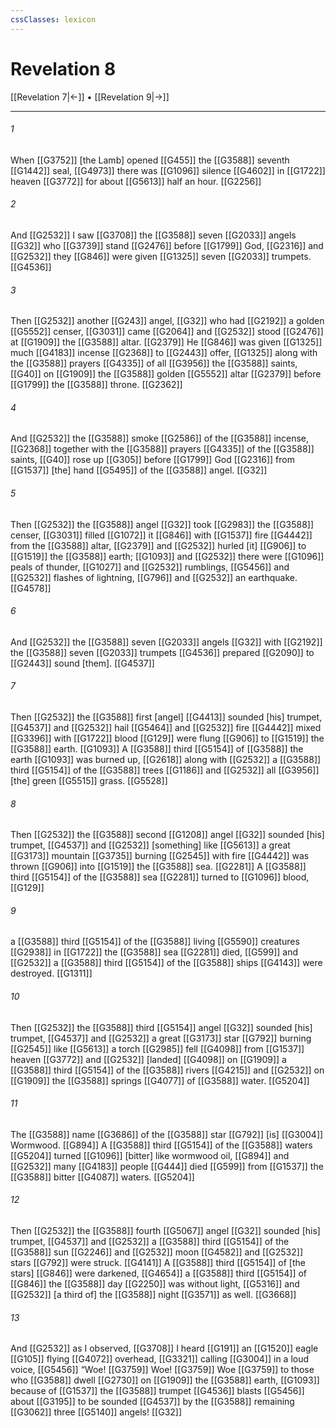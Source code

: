 ```yaml
---
cssClasses: lexicon
---
```


# Revelation 8

[[Revelation 7|←]] • [[Revelation 9|→]]

---

###### 1
When [[G3752]] [the Lamb] opened [[G455]] the [[G3588]] seventh [[G1442]] seal, [[G4973]] there was [[G1096]] silence [[G4602]] in [[G1722]] heaven [[G3772]] for about [[G5613]] half an hour. [[G2256]]

###### 2
And [[G2532]] I saw [[G3708]] the [[G3588]] seven [[G2033]] angels [[G32]] who [[G3739]] stand [[G2476]] before [[G1799]] God, [[G2316]] and [[G2532]] they [[G846]] were given [[G1325]] seven [[G2033]] trumpets. [[G4536]]

###### 3
Then [[G2532]] another [[G243]] angel, [[G32]] who had [[G2192]] a golden [[G5552]] censer, [[G3031]] came [[G2064]] and [[G2532]] stood [[G2476]] at [[G1909]] the [[G3588]] altar. [[G2379]] He [[G846]] was given [[G1325]] much [[G4183]] incense [[G2368]] to [[G2443]] offer, [[G1325]] along with the [[G3588]] prayers [[G4335]] of all [[G3956]] the [[G3588]] saints, [[G40]] on [[G1909]] the [[G3588]] golden [[G5552]] altar [[G2379]] before [[G1799]] the [[G3588]] throne. [[G2362]]

###### 4
And [[G2532]] the [[G3588]] smoke [[G2586]] of the [[G3588]] incense, [[G2368]] together with the [[G3588]] prayers [[G4335]] of the [[G3588]] saints, [[G40]] rose up [[G305]] before [[G1799]] God [[G2316]] from [[G1537]] [the] hand [[G5495]] of the [[G3588]] angel. [[G32]]

###### 5
Then [[G2532]] the [[G3588]] angel [[G32]] took [[G2983]] the [[G3588]] censer, [[G3031]] filled [[G1072]] it [[G846]] with [[G1537]] fire [[G4442]] from the [[G3588]] altar, [[G2379]] and [[G2532]] hurled [it] [[G906]] to [[G1519]] the [[G3588]] earth; [[G1093]] and [[G2532]] there were [[G1096]] peals of thunder, [[G1027]] and [[G2532]] rumblings, [[G5456]] and [[G2532]] flashes of lightning, [[G796]] and [[G2532]] an earthquake. [[G4578]]

###### 6
And [[G2532]] the [[G3588]] seven [[G2033]] angels [[G32]] with [[G2192]] the [[G3588]] seven [[G2033]] trumpets [[G4536]] prepared [[G2090]] to [[G2443]] sound [them]. [[G4537]]

###### 7
Then [[G2532]] the [[G3588]] first [angel] [[G4413]] sounded [his] trumpet, [[G4537]] and [[G2532]] hail [[G5464]] and [[G2532]] fire [[G4442]] mixed [[G3396]] with [[G1722]] blood [[G129]] were flung [[G906]] to [[G1519]] the [[G3588]] earth. [[G1093]] A [[G3588]] third [[G5154]] of [[G3588]] the earth [[G1093]] was burned up, [[G2618]] along with [[G2532]] a [[G3588]] third [[G5154]] of the [[G3588]] trees [[G1186]] and [[G2532]] all [[G3956]] [the] green [[G5515]] grass. [[G5528]]

###### 8
Then [[G2532]] the [[G3588]] second [[G1208]] angel [[G32]] sounded [his] trumpet, [[G4537]] and [[G2532]] [something] like [[G5613]] a great [[G3173]] mountain [[G3735]] burning [[G2545]] with fire [[G4442]] was thrown [[G906]] into [[G1519]] the [[G3588]] sea. [[G2281]] A [[G3588]] third [[G5154]] of the [[G3588]] sea [[G2281]] turned to [[G1096]] blood, [[G129]]

###### 9
a [[G3588]] third [[G5154]] of the [[G3588]] living [[G5590]] creatures [[G2938]] in [[G1722]] the [[G3588]] sea [[G2281]] died, [[G599]] and [[G2532]] a [[G3588]] third [[G5154]] of the [[G3588]] ships [[G4143]] were destroyed. [[G1311]]

###### 10
Then [[G2532]] the [[G3588]] third [[G5154]] angel [[G32]] sounded [his] trumpet, [[G4537]] and [[G2532]] a great [[G3173]] star [[G792]] burning [[G2545]] like [[G5613]] a torch [[G2985]] fell [[G4098]] from [[G1537]] heaven [[G3772]] and [[G2532]] [landed] [[G4098]] on [[G1909]] a [[G3588]] third [[G5154]] of the [[G3588]] rivers [[G4215]] and [[G2532]] on [[G1909]] the [[G3588]] springs [[G4077]] of [[G3588]] water. [[G5204]]

###### 11
The [[G3588]] name [[G3686]] of the [[G3588]] star [[G792]] [is] [[G3004]] Wormwood. [[G894]] A [[G3588]] third [[G5154]] of the [[G3588]] waters [[G5204]] turned [[G1096]] [bitter] like wormwood oil, [[G894]] and [[G2532]] many [[G4183]] people [[G444]] died [[G599]] from [[G1537]] the [[G3588]] bitter [[G4087]] waters. [[G5204]]

###### 12
Then [[G2532]] the [[G3588]] fourth [[G5067]] angel [[G32]] sounded [his] trumpet, [[G4537]] and [[G2532]] a [[G3588]] third [[G5154]] of the [[G3588]] sun [[G2246]] and [[G2532]] moon [[G4582]] and [[G2532]] stars [[G792]] were struck. [[G4141]] A [[G3588]] third [[G5154]] of [the stars] [[G846]] were darkened, [[G4654]] a [[G3588]] third [[G5154]] of [[G846]] the [[G3588]] day [[G2250]] was without light, [[G5316]] and [[G2532]] [a third of] the [[G3588]] night [[G3571]] as well. [[G3668]]

###### 13
And [[G2532]] as I observed, [[G3708]] I heard [[G191]] an [[G1520]] eagle [[G105]] flying [[G4072]] overhead, [[G3321]] calling [[G3004]] in a loud voice, [[G5456]] “Woe! [[G3759]] Woe! [[G3759]] Woe [[G3759]] to those who [[G3588]] dwell [[G2730]] on [[G1909]] the [[G3588]] earth, [[G1093]] because of [[G1537]] the [[G3588]] trumpet [[G4536]] blasts [[G5456]] about [[G3195]] to be sounded [[G4537]] by the [[G3588]] remaining [[G3062]] three [[G5140]] angels! [[G32]]

